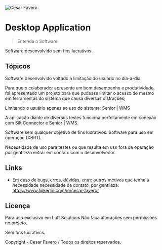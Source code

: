 ![Cesar Favero](https://media-exp1.licdn.com/dms/image/C4E03AQHVMRlYtc-m7w/profile-displayphoto-shrink_100_100/0/1602698867677?e=1611792000&v=beta&t=gCoXuAe_IXYvaV_-gBK5X-7YX0JvgOJAcsR2e7-F3D4)

# Desktop Application
> Entenda o Software

Software desenvolvido sem fins lucrativos.
##  

## Tópicos

Software desenvolvido voltado a limitação do usuário no dia-a-dia

Para que o colaborador apresente um bom desempenho e produtividade,
foi apresentado um projeto para que pudesse limitar o acesso do mesmo
em ferramentas do sistema que causa diversas distrações;

Limitando o usuário apenas ao uso do sistema: Senior | WMS

A aplicação diante de diversos testes funciona perfeitamente em conexão com
Silt Connector e Senior | WMS.

Software sem qualquer objetivo de fins lucrativos.
Software para uso em operação (XBRT).

Necessidade de uso para testes ou que resulta em uso fora de operação
por gentileza entrar em contato com o desenvolvedor.

## Links


  - Em caso de bugs, erros, dúvidas, entre outros motivos que tenha a necessidade
     necessidade de contato, por gentileza: https://www.linkedin.com/in/cesar-favero/


## Licença

Para uso exclusivo em Luft Solutions
Não faça alterações sem permissões no projeto.

Sem fins lucrativos.

Copyright - Cesar Favero / Todos os direitos reservados.

